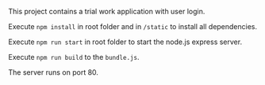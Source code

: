 This project contains a trial work application with user login.

Execute `npm install` in root folder and in `/static` to install all dependencies.

Execute `npm run start` in root folder to start the node.js express server.

Execute `npm run build` to the `bundle.js`.

The server runs on port 80.